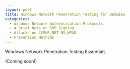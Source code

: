 ```yaml
---
layout: post
title: Windows Network Penetration Testing for Dummies
categories:
  - Windows Network Authentication Protocols
  - A Brief Note on SMB Signing
  - Attacks on LLMNR,NBT-NS,WPAD
  - Prevention Methods
---
```


Windows Network Penetration Testing Essentials

(Coming soon!)
